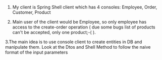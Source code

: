 1. My client is Spring Shell client which has 4 consoles:
        Employee, Order, Customer, Product

2. Main user of the client would be Employee, so only employee has access to the 
   create-order operation ( due some bugs list of products can't be accepted, only one product;-( ).

3.The main idea is to use console client to create entities in DB and manipulate them. Look at the
    Dtos and Shell Method to follow the naive format of the input parameters
